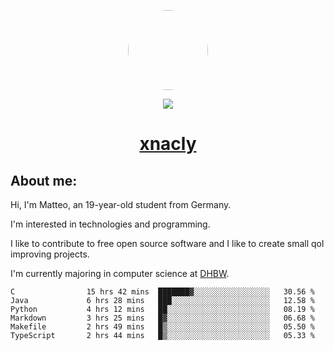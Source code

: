 <p align="center">
  <img style="border-radius: 100px" width="128" height="128" src="https://avatars.githubusercontent.com/u/47723417?v=4"/>
</p>
<p align="center">
  <img src="https://komarev.com/ghpvc/?username=xnacly&&style=flat-square"/>
</p>

<h1 align="center"><a href="https://xnacly.me/"> xnacly</a> </h1>

<h2> About me:</h2>

<p>Hi, I'm Matteo, an 19-year-old student from Germany. </p>
<p>I'm interested in technologies and programming.</p>
<p>I like to contribute to free open source software and I like to create small qol improving projects.</p>
<p>I'm currently majoring in computer science at <a href="https://www.dhbw.de/startseite">DHBW</a>.</p>

<!--START_SECTION:waka-->

```text
C                15 hrs 42 mins  ███████▓░░░░░░░░░░░░░░░░░   30.56 %
Java             6 hrs 28 mins   ███░░░░░░░░░░░░░░░░░░░░░░   12.58 %
Python           4 hrs 12 mins   ██░░░░░░░░░░░░░░░░░░░░░░░   08.19 %
Markdown         3 hrs 25 mins   █▓░░░░░░░░░░░░░░░░░░░░░░░   06.68 %
Makefile         2 hrs 49 mins   █▒░░░░░░░░░░░░░░░░░░░░░░░   05.50 %
TypeScript       2 hrs 44 mins   █▒░░░░░░░░░░░░░░░░░░░░░░░   05.33 %
```

<!--END_SECTION:waka-->

